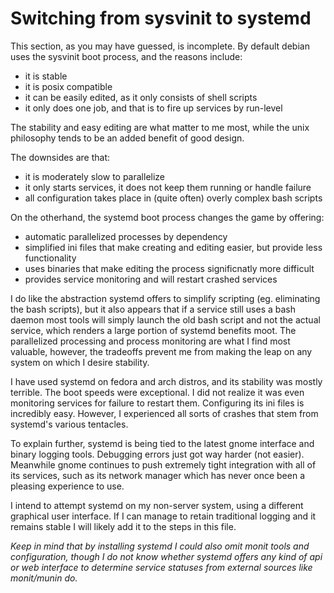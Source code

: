 
# Switching from sysvinit to systemd

This section, as you may have guessed, is incomplete.  By default debian uses the sysvinit boot process, and the reasons include:

- it is stable
- it is posix compatible
- it can be easily edited, as it only consists of shell scripts
- it only does one job, and that is to fire up services by run-level

The stability and easy editing are what matter to me most, while the unix philosophy tends to be an added benefit of good design.

The downsides are that:

- it is moderately slow to parallelize
- it only starts services, it does not keep them running or handle failure
- all configuration takes place in (quite often) overly complex bash scripts

On the otherhand, the systemd boot process changes the game by offering:

- automatic parallelized processes by dependency
- simplified ini files that make creating and editing easier, but provide less functionality
- uses binaries that make editing the process significnatly more difficult
- provides service monitoring and will restart crashed services

I do like the abstraction systemd offers to simplify scripting (eg. eliminating the bash scripts), but it also appears that if a service still uses a bash daemon most tools will simply launch the old bash script and not the actual service, which renders a large portion of systemd benefits moot.  The parallelized processing and process monitoring are what I find most valuable, however, the tradeoffs prevent me from making the leap on any system on which I desire stability.

I have used systemd on fedora and arch distros, and its stability was mostly terrible.  The boot speeds were exceptional.  I did not realize it was even monitoring services for failure to restart them.  Configuring its ini files is incredibly easy.  However, I experienced all sorts of crashes that stem from systemd's various tentacles.

To explain further, systemd is being tied to the latest gnome interface and binary logging tools.  Debugging errors just got way harder (not easier).  Meanwhile gnome continues to push extremely tight integration with all of its services, such as its network manager which has never once been a pleasing experience to use.

I intend to attempt systemd on my non-server system, using a different graphical user interface.  If I can manage to retain traditional logging and it remains stable I will likely add it to the steps in this file.

_Keep in mind that by installing systemd I could also omit monit tools and configuration, though I do not know whether systemd offers any kind of api or web interface to determine service statuses from external sources like monit/munin do._
